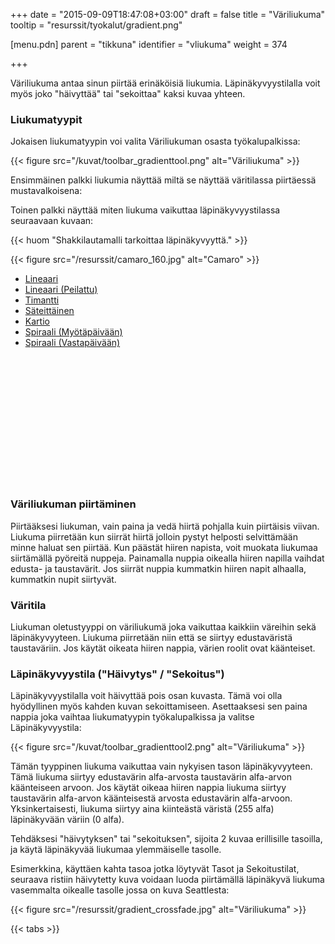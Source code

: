 +++
date = "2015-09-09T18:47:08+03:00"
draft = false
title = "Väriliukuma"
tooltip = "resurssit/tyokalut/gradient.png"

[menu.pdn]
	parent = "tikkuna"
	identifier = "vliukuma"
	weight = 374

+++

Väriliukuma antaa sinun piirtää erinäköisiä liukumia. Läpinäkyvyystilalla voit myös joko "häivyttää" tai "sekoittaa" kaksi kuvaa yhteen.

### Liukumatyypit

Jokaisen liukumatyypin voi valita Väriliukuman osasta työkalupalkissa:

{{< figure src="/kuvat/toolbar_gradienttool.png" alt="Väriliukuma" >}}	

Ensimmäinen palkki liukumia näyttää miltä se näyttää väritilassa piirtäessä mustavalkoisena:

Toinen palkki näyttää miten liukuma vaikuttaa läpinäkyvyystilassa seuraavaan kuvaan:

{{< huom "Shakkilautamalli tarkoittaa läpinäkyvyyttä." >}}

{{< figure src="/resurssit/camaro_160.jpg" alt="Camaro" >}}	

<div id="tabs">
	<ul>
		<li><a href="#Linear">Lineaari</a></li>
		<li><a href="#Reflected">Lineaari (Peilattu)</a></li>
		<li><a href="#Diamond">Timantti</a></li>
		<li><a href="#Radial">Säteittäinen</a></li>
		<li><a href="#Conical">Kartio</a></li>
		<li><a href="#SpiralM">Spiraali (Myötäpäivään)</a></li>
		<li><a href="#SpiralV">Spiraali (Vastapäivään)</a></li>
	</ul>
	<div id="Linear">
		<p><img src="/resurssit/gradient_linear.png" alt="" class="border">&nbsp;<img src="/resurssit/gradient_alpha_linear.jpg" alt="" class="border"></p>
	</div>
	<div id="Reflected">
		<p><img src="/resurssit/gradient_linearreflected.png" alt="" class="border">&nbsp;<img src="/resurssit/gradient_alpha_linearreflected.jpg" alt="" class="border"></p>
	</div>
	<div id="Diamond">
		<p><img src="/resurssit/gradient_diamond.png" alt="" class="border">&nbsp;<img src="/resurssit/gradient_alpha_diamond.jpg" alt="" class="border"></p>
	</div>
	<div id="Radial">
		<p><img src="/resurssit/gradient_radial.png" alt="" class="border">&nbsp;<img src="/resurssit/gradient_alpha_radial.jpg" alt="" class="border"></p>
	</div>
	<div id="Conical">
		<p><img src="/resurssit/gradient_conical.png" alt="" class="border">&nbsp;<img src="/resurssit/gradient_alpha_conical.jpg" alt="" class="border"></p>
	</div>
	<div id="SpiralM">
		<p><img src="/resurssit/gradient_spiralm.png" alt="" class="border">&nbsp;<img src="/resurssit/gradient_alpha_spiralm.jpg" alt="" class="border"></p>
	</div>
	<div id="SpiralV">
		<p><img src="/resurssit/gradient_spiralv.png" alt="" class="border">&nbsp;<img src="/resurssit/gradient_alpha_spiralv.jpg" alt="" class="border"></p>
	</div>
</div>

### Väriliukuman piirtäminen

Piirtääksesi liukuman, vain paina ja vedä hiirtä pohjalla kuin piirtäisis viivan. Liukuma piirretään kun siirrät hiirtä jolloin pystyt helposti selvittämään minne haluat sen 
piirtää. Kun päästät hiiren napista, voit muokata liukumaa siirtämällä pyöreitä nuppeja. Painamalla nuppia oikealla hiiren napilla vaihdat edusta- ja taustavärit. Jos siirrät 
nuppia kummatkin hiiren napit alhaalla, kummatkin nupit siirtyvät.

### Väritila

Liukuman oletustyyppi on väriliukumä joka vaikuttaa kaikkiin väreihin sekä läpinäkyvyyteen. Liukuma piirretään niin että se siirtyy edustaväristä taustaväriin. Jos käytät 
oikeata hiiren nappia, värien roolit ovat käänteiset.

### Läpinäkyvyystila ("Häivytys" / "Sekoitus")

Läpinäkyvyystilalla voit häivyttää pois osan kuvasta. Tämä voi olla hyödyllinen myös kahden kuvan sekoittamiseen. Asettaaksesi sen paina nappia joka vaihtaa liukumatyypin 
työkalupalkissa ja valitse Läpinäkyvyystila:

{{< figure src="/kuvat/toolbar_gradienttool2.png" alt="Väriliukuma" >}}

Tämän tyyppinen liukuma vaikuttaa vain nykyisen tason läpinäkyvyyteen. Tämä liukuma siirtyy edustavärin alfa-arvosta taustavärin alfa-arvon käänteiseen arvoon. Jos käytät 
oikeaa hiiren nappia liukuma siirtyy taustavärin alfa-arvon käänteisestä arvosta edustavärin alfa-arvoon. Yksinkertaisesti, liukuma siirtyy aina kiinteästä väristä (255 alfa) 
läpinäkyvään väriin (0 alfa).

Tehdäksesi "häivytyksen" tai "sekoituksen", sijoita 2 kuvaa erillisille tasoilla, ja käytä läpinäkyvää liukumaa ylemmäiselle tasolle.

Esimerkkina, käyttäen kahta tasoa jotka löytyvät Tasot ja Sekoitustilat, seuraava ristiin häivytetty kuva voidaan luoda piirtämällä läpinäkyvä liukuma vasemmalta oikealle 
tasolle jossa on kuva Seattlesta:

{{< figure src="/resurssit/gradient_crossfade.jpg" alt="Väriliukuma" >}}

{{< tabs >}}
